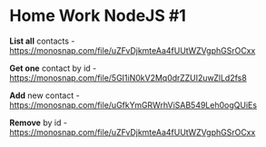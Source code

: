 # Home Work NodeJS #1

**List all** contacts - https://monosnap.com/file/uZFvDjkmteAa4fUUtWZVgphGSrOCxx

**Get one** contact by id - https://monosnap.com/file/5GI1iN0kV2Mq0drZZUI2uwZlLd2fs8

**Add** new contact - https://monosnap.com/file/uGfkYmGRWrhViSAB549Leh0ogQUiEs

**Remove** by id - https://monosnap.com/file/uZFvDjkmteAa4fUUtWZVgphGSrOCxx
